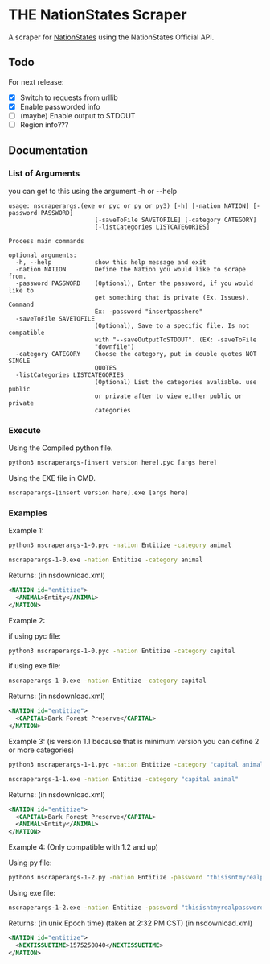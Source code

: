 # THE NationStates Scraper
A scraper for [NationStates](http://nationstates.net) using the NationStates Official API.

## Todo

For next release:
- [X] Switch to requests from urllib
- [X] Enable passworded info
- [ ] (maybe) Enable output to STDOUT
- [ ] Region info???

## Documentation

### List of Arguments

you can get to this using the argument -h or --help

```
usage: nscraperargs.(exe or pyc or py or py3) [-h] [-nation NATION] [-password PASSWORD]
                        [-saveToFile SAVETOFILE] [-category CATEGORY]
                        [-listCategories LISTCATEGORIES]

Process main commands

optional arguments:
  -h, --help            show this help message and exit
  -nation NATION        Define the Nation you would like to scrape from.
  -password PASSWORD    (Optional), Enter the password, if you would like to
                        get something that is private (Ex. Issues), Command
                        Ex: -password "insertpasshere"
  -saveToFile SAVETOFILE
                        (Optional), Save to a specific file. Is not compatible
                        with "--saveOutputToSTDOUT". (EX: -saveToFile
                        "downfile")
  -category CATEGORY    Choose the category, put in double quotes NOT SINGLE
                        QUOTES
  -listCategories LISTCATEGORIES
                        (Optional) List the categories avaliable. use public
                        or private after to view either public or private
                        categories
```

### Execute

Using the Compiled python file.
```bash
python3 nscraperargs-[insert version here].pyc [args here]
```

Using the EXE file in CMD.
```
nscraperargs-[insert version here].exe [args here]
```

### Examples
Example 1:

```bash
python3 nscraperargs-1-0.pyc -nation Entitize -category animal
```

```bash
nscraperargs-1-0.exe -nation Entitize -category animal
```

Returns:
(in nsdownload.xml)
```xml
<NATION id="entitize">
  <ANIMAL>Entity</ANIMAL>
</NATION>
```

Example 2:

if using pyc file:
```bash
python3 nscraperargs-1-0.pyc -nation Entitize -category capital
```

if using exe file:
```bash
nscraperargs-1-0.exe -nation Entitize -category capital
```

Returns:
(in nsdownload.xml)
```xml
<NATION id="entitize">
  <CAPITAL>Bark Forest Preserve</CAPITAL>
</NATION>
```

Example 3: (is version 1.1 because that is minimum version you can define 2 or more categories)
```bash
python3 nscraperargs-1-1.pyc -nation Entitize -category "capital animal"
```

```bash
nscraperargs-1-1.exe -nation Entitize -category "capital animal"
```

Returns:
(in nsdownload.xml)
```xml
<NATION id="entitize">
  <CAPITAL>Bark Forest Preserve</CAPITAL>
  <ANIMAL>Entity</ANIMAL>
</NATION>
```

Example 4: (Only compatible with 1.2 and up)

Using py file:
```bash
python3 nscraperargs-1-2.py -nation Entitize -password "thisisntmyrealpassword" -category "nextissuetime" 
```

Using exe file:
```bash
nscraperargs-1-2.exe -nation Entitize -password "thisisntmyrealpassword" -category "nextissuetime"
```

Returns: (in unix Epoch time) (taken at 2:32 PM CST)
(in nsdownload.xml)
```xml
<NATION id="entitize">
  <NEXTISSUETIME>1575250840</NEXTISSUETIME>
</NATION>
```
